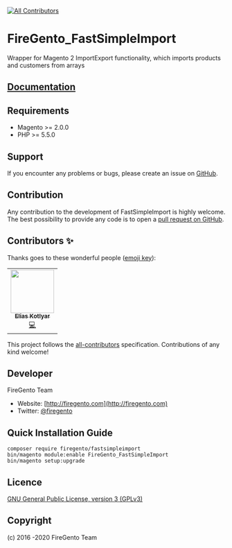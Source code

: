 <!-- ALL-CONTRIBUTORS-BADGE:START - Do not remove or modify this section -->
[![All Contributors](https://img.shields.io/badge/all_contributors-1-orange.svg?style=flat-square)](#contributors-)
<!-- ALL-CONTRIBUTORS-BADGE:END -->
# FireGento_FastSimpleImport

Wrapper for Magento 2 ImportExport functionality, which imports products and customers from arrays


## [Documentation](http://firegento-fastsimpleimport2.readthedocs.io/en/latest/)

## Requirements

- Magento >= 2.0.0
- PHP >= 5.5.0

## Support

If you encounter any problems or bugs, please create an issue on [GitHub](https://github.com/magento-hackathon/FireGento_FastSimpleImport/issues).

## Contribution

Any contribution to the development of FastSimpleImport is highly welcome. The best possibility to provide any code is to open a [pull request on GitHub](https://help.github.com/articles/using-pull-requests).

## Contributors ✨

Thanks goes to these wonderful people ([emoji key](https://allcontributors.org/docs/en/emoji-key)):

<!-- ALL-CONTRIBUTORS-LIST:START - Do not remove or modify this section -->
<!-- prettier-ignore-start -->
<!-- markdownlint-disable -->
<table>
  <tr>
    <td align="center"><a href="https://github.com/EliasKotlyar"><img src="https://avatars0.githubusercontent.com/u/9529505?v=4" width="100px;" alt=""/><br /><sub><b>Elias Kotlyar</b></sub></a><br /><a href="https://github.com/firegento/FireGento_FastSimpleImport2/commits?author=EliasKotlyar" title="Code">💻</a></td>
  </tr>
</table>

<!-- markdownlint-enable -->
<!-- prettier-ignore-end -->
<!-- ALL-CONTRIBUTORS-LIST:END -->

This project follows the [all-contributors](https://github.com/all-contributors/all-contributors) specification. Contributions of any kind welcome!

## Developer

FireGento Team
* Website: [http://firegento.com](http://firegento.com)
* Twitter: [@firegento](https://twitter.com/firegento)

## Quick Installation Guide

    composer require firegento/fastsimpleimport 
    bin/magento module:enable FireGento_FastSimpleImport
    bin/magento setup:upgrade
    
## Licence

[GNU General Public License, version 3 (GPLv3)](http://opensource.org/licenses/gpl-3.0)

## Copyright

(c) 2016 -2020 FireGento Team

